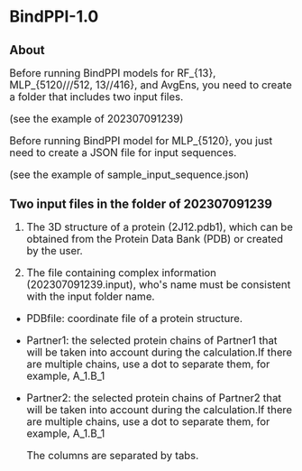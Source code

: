 # BindPPI-1.0
## About
<font size=4> 
  
Before running BindPPI models for RF_{13}, MLP_{5120///512, 13//416}, and AvgEns, you need to create a folder that includes two input files.

(see the example of 202307091239)

Before running BindPPI model for MLP_{5120}, you just need to create a JSON file for input sequences.

(see the example of sample_input_sequence.json)
  
</font>

## Two input files in the folder of 202307091239
<font size=4> 

1. The 3D structure of a protein (2J12.pdb1), which can be obtained from the Protein Data Bank (PDB) or created by the user.

2. The file containing complex information (202307091239.input), who's name must be consistent with the input folder name.

- PDBfile: coordinate file of a protein structure.
- Partner1: the selected protein chains of Partner1 that will be taken into account during the calculation.If there are multiple chains, use a dot to separate them, for example, A_1.B_1
- Partner2: the selected protein chains of Partner2 that will be taken into account during the calculation.If there are multiple chains, use a dot to separate them, for example, A_1.B_1

  The columns are separated by tabs.

</font>


